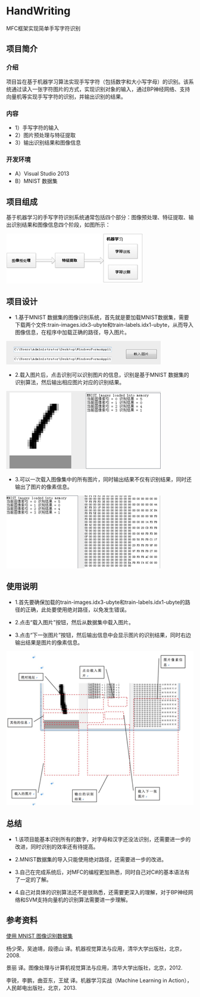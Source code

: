# HandWriting
MFC框架实现简单手写字符识别

## 项目简介
### 介绍
项目旨在基于机器学习算法实现手写字符（包括数字和大小写字母）的识别。该系统通过读入一张字符图片的方式，实现识别对象的输入，通过BP神经网络、支持向量机等实现手写字符的识别，并输出识别的结果。
### 内容
* 1）手写字符的输入
* 2）图片预处理与特征提取
* 3）输出识别结果和图像信息

### 开发环境
* A）Visual Studio 2013
* B）MNIST 数据集

## 项目组成
基于机器学习的手写字符识别系统通常包括四个部分：图像预处理、特征提取、输出识别结果和图像信息四个阶段，如图所示：

![image](https://github.com/sjaiwl/image_folder/blob/master/handWriting/hand3.png)

## 项目设计
* 1.基于MNIST 数据集的图像识别系统，首先就是要加载MNIST数据集，需要下载两个文件:train-images.idx3-ubyte和train-labels.idx1-ubyte，从而导入图像信息，在程序中加载正确的路径，导入图片。

![image](https://github.com/sjaiwl/image_folder/blob/master/handWriting/hand1.png)

* 2.载入图片后，点击识别可以识别图片的信息，识别是基于MNIST 数据集的识别算法，然后输出相应图片对应的识别结果。

![image](https://github.com/sjaiwl/image_folder/blob/master/handWriting/hand2.png)

* 3.可以一次载入图像集中的所有图片，同时输出结果不仅有识别结果，同时还输出了图片的像素信息。

![image](https://github.com/sjaiwl/image_folder/blob/master/handWriting/hand4.png)

## 使用说明
* 1.首先要确保加载的train-images.idx3-ubyte和train-labels.idx1-ubyte的路径的正确，此处要使用绝对路径，以免发生错误。

* 2.点击“载入图片”按钮，然后从数据集中载入图片。

* 3.点击“下一张图片”按钮，然后输出信息中会显示图片的识别结果，同时右边输出结果是图片的像素信息。

![image](https://github.com/sjaiwl/image_folder/blob/master/handWriting/hand5.png)

## 总结
* 1.该项目能基本识别所有的数字，对字母和汉字还没法识别，还需要进一步的改进，同时识别的效率还有待提高。

* 2.MNIST数据集的导入只能使用绝对路径，还需要进一步的改进。

* 3.自己在完成系统后，对MFC的编程更加熟悉，同时自己对C#的基本语法有了一定的了解。

* 4.自己对具体的识别算法还不是很熟悉，还需要更深入的理解，对于BP神经网络和SVM支持向量机的识别算法需要进一步理解。

## 参考资料
[使用 MNIST 图像识别数据集](https://msdn.microsoft.com/zh-cn/magazine/dn745868.aspx)

杨少荣，吴迪靖，段德山 译。机器视觉算法与应用，清华大学出版社，北京，2008.

景丽 译。图像处理与计算机视觉算法与应用，清华大学出版社，北京，2012.

李锐，李鹏，曲亚东，王斌 译。机器学习实战（Machine Learning in Action），人民邮电出版社，北京，2013.

